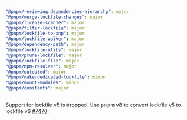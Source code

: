 ```yaml
---
"@pnpm/reviewing.dependencies-hierarchy": major
"@pnpm/merge-lockfile-changes": major
"@pnpm/license-scanner": major
"@pnpm/filter-lockfile": major
"@pnpm/lockfile-to-pnp": major
"@pnpm/lockfile-walker": major
"@pnpm/dependency-path": major
"@pnpm/lockfile-utils": major
"@pnpm/prune-lockfile": major
"@pnpm/lockfile-file": major
"@pnpm/npm-resolver": major
"@pnpm/outdated": major
"@pnpm/make-dedicated-lockfile": minor
"@pnpm/mount-modules": minor
"@pnpm/constants": major
---
```


Support for lockfile v5 is dropped. Use pnpm v8 to convert lockfile v5 to lockfile v6 [#7470](https://github.com/pnpm/pnpm/pull/7470).

